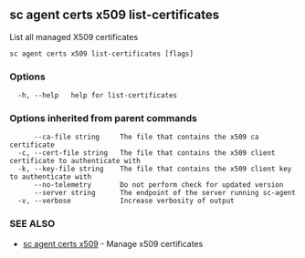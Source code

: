## sc agent certs x509 list-certificates

List all managed X509 certificates

```
sc agent certs x509 list-certificates [flags]
```

### Options

```
  -h, --help   help for list-certificates
```

### Options inherited from parent commands

```
      --ca-file string     The file that contains the x509 ca certificate
  -c, --cert-file string   The file that contains the x509 client certificate to authenticate with
  -k, --key-file string    The file that contains the x509 client key to authenticate with
      --no-telemetry       Do not perform check for updated version
      --server string      The endpoint of the server running sc-agent
  -v, --verbose            Increase verbosity of output
```

### SEE ALSO

* [sc agent certs x509](sc_agent_certs_x509.md)	 - Manage x509 certificates

